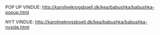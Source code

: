 POP UP VINDUE: http://karolinekrogsboell.dk/kea/babushka/babushka-popup.html

NYT VINDUE: http://karolinekrogsboell.dk/kea/babushka/babushka-nyside.html
